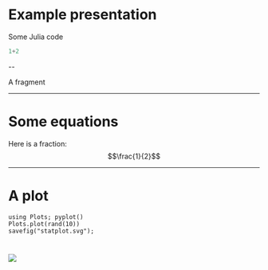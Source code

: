 # Example presentation

Some Julia code

```julia
1+2
```

--

A fragment

---

# Some equations

Here is a fraction: $$\frac{1}{2}$$

---

# A plot

```@example index
using Plots; pyplot()
Plots.plot(rand(10))
savefig("statplot.svg");
```

# ![](statplot.svg)
